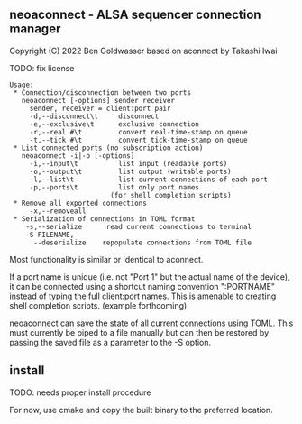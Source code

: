 ## neoaconnect - ALSA sequencer connection manager
Copyright (C) 2022 Ben Goldwasser
based on aconnect by Takashi Iwai

TODO: fix license

```
Usage:
 * Connection/disconnection between two ports
   neoaconnect [-options] sender receiver
     sender, receiver = client:port pair
     -d,--disconnect\t     disconnect
     -e,--exclusive\t      exclusive connection
     -r,--real #\t         convert real-time-stamp on queue
     -t,--tick #\t         convert tick-time-stamp on queue
 * List connected ports (no subscription action)
   neoaconnect -i|-o [-options]
     -i,--input\t          list input (readable ports)
     -o,--output\t         list output (writable ports)
     -l,--list\t           list current connections of each port
     -p,--ports\t          list only port names 
                         (for shell completion scripts)
 * Remove all exported connections
     -x,--removeall
 * Serialization of connections in TOML format
    -s,--serialize      read current connections to terminal
    -S FILENAME,
      --deserialize    repopulate connections from TOML file
```

Most functionality is similar or identical to aconnect.

If a port name is unique (i.e. not "Port 1" but the actual name of the device), it can be connected using a shortcut naming convention  ":PORTNAME" instead of typing the full client:port names. This is amenable to creating shell completion scripts. (example forthcoming)

neoaconnect can save the state of all current connections using TOML. This must currently be piped to a file manually but can then be restored by passing the saved file as a parameter to the -S option.

## install
TODO: needs proper install procedure

For now, use cmake and copy the built binary to the preferred location.
